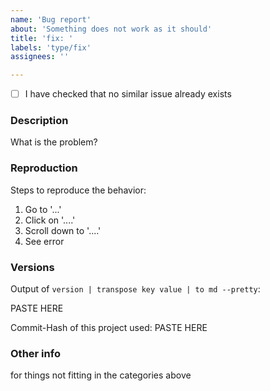 ```yaml
---
name: 'Bug report'
about: 'Something does not work as it should'
title: 'fix: '
labels: 'type/fix'
assignees: ''

---
```


* [ ] I have checked that no similar issue already exists

### Description

What is the problem?

### Reproduction

Steps to reproduce the behavior:
1. Go to '...'
2. Click on '....'
3. Scroll down to '....'
4. See error

### Versions

Output of `version | transpose key value | to md --pretty`:

PASTE HERE

Commit-Hash of this project used: PASTE HERE

### Other info

for things not fitting in the categories above

